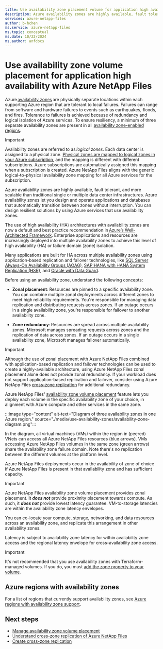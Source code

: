 ```yaml
---
title: Use availability zone placement volume for application high availability with Azure NetApp Files
description: Azure availability zones are highly available, fault tolerant, and more scalable than traditional single or multiple data center infrastructures.
services: azure-netapp-files
author: b-hchen
ms.service: azure-netapp-files
ms.topic: conceptual
ms.date: 10/22/2024
ms.author: anfdocs
---
```

# Use availability zone volume placement for application high availability with Azure NetApp Files

Azure [availability zones](../reliability/availability-zones-overview.md) are physically separate locations within each supporting Azure region that are tolerant to local failures. Failures can range from software and hardware failures to events such as earthquakes, floods, and fires. Tolerance to failures is achieved because of redundancy and logical isolation of Azure services. To ensure resiliency, a minimum of three separate availability zones are present in all [availability zone-enabled regions](../reliability/availability-zones-region-support.md). 

>[!IMPORTANT]
> Availability zones are referred to as _logical zones_. Each data center is assigned to a physical zone. [Physical zones are mapped to logical zones in your Azure subscription](/azure/reliability/availability-zones-overview#physical-and-logical-availability-zones), and the mapping is different with different subscriptions. Azure subscriptions are automatically assigned this mapping when a subscription is created. Azure NetApp Files aligns with the generic logical-to-physical availability zone mapping for all Azure services for the subscription. 

Azure availability zones are highly available, fault tolerant, and more scalable than traditional single or multiple data center infrastructures. Azure availability zones let you design and operate applications and databases that automatically transition between zones without interruption. You can design resilient solutions by using Azure services that use availability zones.  

The use of high availability (HA) architectures with availability zones are now a default and best practice recommendation in [Azure’s Well-Architected Framework](/azure/architecture/framework/resiliency/design-best-practices#use-zone-aware-services). Enterprise applications and resources are increasingly deployed into multiple availability zones to achieve this level of high availability (HA) or failure domain (zone) isolation.

Many applications are built for HA across multiple availability zones using application-based replication and failover technologies, like [SQL Server Always-On Availability Groups (AOAG)](/sql/database-engine/availability-groups/windows/always-on-availability-groups-sql-server), [SAP HANA with HANA System Replication (HSR)](/azure/virtual-machines/workloads/sap/sap-hana-high-availability-netapp-files-suse), and [Oracle with Data Guard](/azure/virtual-machines/workloads/oracle/oracle-reference-architecture#high-availability-for-oracle-databases). 

Before using an availability zone, understand the following concepts:

- **Zonal placement**: Resources are pinned to a specific availability zone. You can combine multiple zonal deployments across different zones to meet high reliability requirements. You're responsible for managing data replication and distributing requests across zones. If an outage occurs in a single availability zone, you're responsible for failover to another availability zone.

- **Zone redundancy**: Resources are spread across multiple availability zones. Microsoft manages spreading requests across zones and the replication of data across zones. If an outage occurs in a single availability zone, Microsoft manages failover automatically.

>[!IMPORTANT]
>Although the use of zonal placement with Azure NetApp Files combined with application-based replication and failover technologies can be used to create a highly-available architecture, using Azure NetApp Files zonal placement alone does not provide zonal redundancy. If your workload does not support application-based replication and failover, consider using Azure NetApp Files [cross-zone replication](cross-zone-replication-introduction.md) for additional redundancy.

Azure NetApp Files' [availability zone volume placement](manage-availability-zone-volume-placement.md) feature lets you deploy each volume in the specific availability zone of your choice, in alignment with Azure compute and other services in the same zone. 

:::image type="content" alt-text="Diagram of three availability zones in one Azure region." source="./media/use-availability-zones/availability-zone-diagram.png":::

In the diagram, all virtual machines (VMs) within the region in (peered) VNets can access all Azure NetApp Files resources (blue arrows). VMs accessing Azure NetApp Files volumes in the same zone (green arrows) share the availability zone failure domain. Note there's no replication between the different volumes at the platform level.

Azure NetApp Files deployments occur in the availability of zone of choice if Azure NetApp Files is present in that availability zone and has sufficient capacity.

>[!IMPORTANT]
>Azure NetApp Files availability zone volume placement provides zonal placement. It ***does not*** provide proximity placement towards compute. As such, it ***does not*** provide lowest latency guarantee. VM-to-storage latencies are within the availability zone latency envelopes. 

You can co-locate your compute, storage, networking, and data resources across an availability zone, and replicate this arrangement in other availability zones.

Latency is subject to availability zone latency for within availability zone access and the regional latency envelope for cross-availability zone access.

>[!IMPORTANT]
>It's not recommended that you use availability zones with Terraform-managed volumes. If you do, you must [add the zone property to your volume](manage-availability-zone-volume-placement.md#populate-availability-zone-for-terraform-managed-volumes).

## Azure regions with availability zones

For a list of regions that currently support availability zones, see [Azure regions with availability zone support](../reliability/availability-zones-region-support.md).

## Next steps

* [Manage availability zone volume placement](manage-availability-zone-volume-placement.md)
* [Understand cross-zone replication of Azure NetApp Files](cross-zone-replication-introduction.md)
* [Create cross-zone replication](create-cross-zone-replication.md)